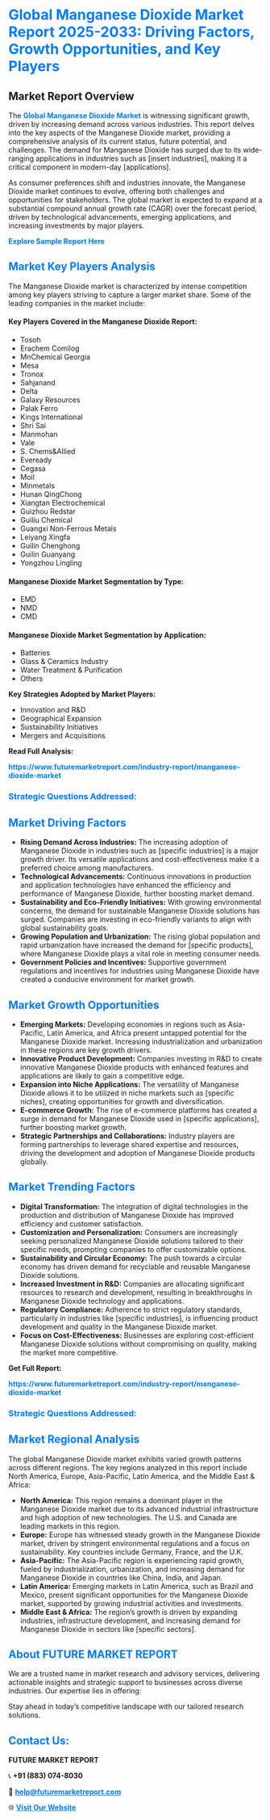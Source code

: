 <h1 style="color: #007BFF;">Global Manganese Dioxide Market Report 2025-2033: Driving Factors, Growth Opportunities, and Key Players</h1>

<section id="overview">
<h2>Market Report Overview</h2>
<p>The <a href="https://www.futuremarketreport.com/industry-report/manganese-dioxide-market" style="color: #007BFF; text-decoration: none;"><strong>Global Manganese Dioxide Market</strong></a> is witnessing significant growth, driven by increasing demand across various industries. This report delves into the key aspects of the Manganese Dioxide market, providing a comprehensive analysis of its current status, future potential, and challenges. The demand for Manganese Dioxide has surged due to its wide-ranging applications in industries such as [insert industries], making it a critical component in modern-day [applications].</p>
<p>As consumer preferences shift and industries innovate, the Manganese Dioxide market continues to evolve, offering both challenges and opportunities for stakeholders. The global market is expected to expand at a substantial compound annual growth rate (CAGR) over the forecast period, driven by technological advancements, emerging applications, and increasing investments by major players.</p>
</section>

<section id="overview">
<p><a href="https://www.futuremarketreport.com/request-sample/reportId=84472" style="color: #007BFF; text-decoration: none;"><strong>Explore Sample Report Here</strong></a></p>
</section>

<section id="key-players">
<h2 style="color: #007BFF;">Market Key Players Analysis</h2>
<p>The Manganese Dioxide market is characterized by intense competition among key players striving to capture a larger market share. Some of the leading companies in the market include:</p>
<h4>Key Players Covered in the Manganese Dioxide Report:</h4>
<ul><li>Tosoh</li><li>Erachem Comilog</li><li>MnChemical Georgia</li><li>Mesa</li><li>Tronox</li><li>Sahjanand</li><li>Delta</li><li>Galaxy Resources</li><li>Palak Ferro</li><li>Kings International</li><li>Shri Sai</li><li>Manmohan</li><li>Vale</li><li>S. Chems&amp;Allied</li><li>Eveready</li><li>Cegasa</li><li>Moil</li><li>Minmetals</li><li>Hunan QingChong</li><li>Xiangtan Electrochemical</li><li>Guizhou Redstar</li><li>Guiliu Chemical</li><li>Guangxi Non-Ferrous Metals</li><li>Leiyang Xingfa</li><li>Guilin Chenghong</li><li>Guilin Guanyang</li><li>Yongzhou Lingling</li></ul>
<h4>Manganese Dioxide Market Segmentation by Type:</h4>
<ul><li>EMD</li><li>NMD</li><li>CMD</li></ul>

<h4>Manganese Dioxide Market Segmentation by Application:</h4>
<ul><li>Batteries</li><li>Glass &amp; Ceramics Industry</li><li>Water Treatment &amp; Purification</li><li>Others</li></ul>
<p><strong>Key Strategies Adopted by Market Players:</strong></p>
<ul>
<li>Innovation and R&D</li>
<li>Geographical Expansion</li>
<li>Sustainability Initiatives</li>
<li>Mergers and Acquisitions</li>
</ul>
</section>

<section>
<p><strong>Read Full Analysis: </strong></p><a href="https://www.futuremarketreport.com/industry-report/manganese-dioxide-market" style="color: #007BFF; text-decoration: none;"><strong>https://www.futuremarketreport.com/industry-report/manganese-dioxide-market</strong></a>
<h3 style="color: #007BFF;">Strategic Questions Addressed:</h3>
</section>

<section id="driving-factors">
<h2 style="color: #007BFF;">Market Driving Factors</h2>
<ul>
<li><strong>Rising Demand Across Industries:</strong> The increasing adoption of Manganese Dioxide in industries such as [specific industries] is a major growth driver. Its versatile applications and cost-effectiveness make it a preferred choice among manufacturers.</li>
<li><strong>Technological Advancements:</strong> Continuous innovations in production and application technologies have enhanced the efficiency and performance of Manganese Dioxide, further boosting market demand.</li>
<li><strong>Sustainability and Eco-Friendly Initiatives:</strong> With growing environmental concerns, the demand for sustainable Manganese Dioxide solutions has surged. Companies are investing in eco-friendly variants to align with global sustainability goals.</li>
<li><strong>Growing Population and Urbanization:</strong> The rising global population and rapid urbanization have increased the demand for [specific products], where Manganese Dioxide plays a vital role in meeting consumer needs.</li>
<li><strong>Government Policies and Incentives:</strong> Supportive government regulations and incentives for industries using Manganese Dioxide have created a conducive environment for market growth.</li>
</ul>
</section>

<section id="growth-opportunities">
<h2 style="color: #007BFF;">Market Growth Opportunities</h2>
<ul>
<li><strong>Emerging Markets:</strong> Developing economies in regions such as Asia-Pacific, Latin America, and Africa present untapped potential for the Manganese Dioxide market. Increasing industrialization and urbanization in these regions are key growth drivers.</li>
<li><strong>Innovative Product Development:</strong> Companies investing in R&D to create innovative Manganese Dioxide products with enhanced features and applications are likely to gain a competitive edge.</li>
<li><strong>Expansion into Niche Applications:</strong> The versatility of Manganese Dioxide allows it to be utilized in niche markets such as [specific niches], creating opportunities for growth and diversification.</li>
<li><strong>E-commerce Growth:</strong> The rise of e-commerce platforms has created a surge in demand for Manganese Dioxide used in [specific applications], further boosting market growth.</li>
<li><strong>Strategic Partnerships and Collaborations:</strong> Industry players are forming partnerships to leverage shared expertise and resources, driving the development and adoption of Manganese Dioxide products globally.</li>
</ul>
</section>

<section id="trending-factors">
<h2 style="color: #007BFF;">Market Trending Factors</h2>
<ul>
<li><strong>Digital Transformation:</strong> The integration of digital technologies in the production and distribution of Manganese Dioxide has improved efficiency and customer satisfaction.</li>
<li><strong>Customization and Personalization:</strong> Consumers are increasingly seeking personalized Manganese Dioxide solutions tailored to their specific needs, prompting companies to offer customizable options.</li>
<li><strong>Sustainability and Circular Economy:</strong> The push towards a circular economy has driven demand for recyclable and reusable Manganese Dioxide solutions.</li>
<li><strong>Increased Investment in R&D:</strong> Companies are allocating significant resources to research and development, resulting in breakthroughs in Manganese Dioxide technology and applications.</li>
<li><strong>Regulatory Compliance:</strong> Adherence to strict regulatory standards, particularly in industries like [specific industries], is influencing product development and quality in the Manganese Dioxide market.</li>
<li><strong>Focus on Cost-Effectiveness:</strong> Businesses are exploring cost-efficient Manganese Dioxide solutions without compromising on quality, making the market more competitive.</li>
</ul>
</section>

<section>
<p><strong>Get Full Report: </strong></p><a href="https://www.futuremarketreport.com/industry-report/manganese-dioxide-market" style="color: #007BFF; text-decoration: none;"><strong>https://www.futuremarketreport.com/industry-report/manganese-dioxide-market</strong></a>
<h3 style="color: #007BFF;">Strategic Questions Addressed:</h3>
</section>


<section id="regional-analysis">
<h2 style="color: #007BFF;">Market Regional Analysis</h2>
<p>The global Manganese Dioxide market exhibits varied growth patterns across different regions. The key regions analyzed in this report include North America, Europe, Asia-Pacific, Latin America, and the Middle East & Africa:</p>
<ul>
<li><strong>North America:</strong> This region remains a dominant player in the Manganese Dioxide market due to its advanced industrial infrastructure and high adoption of new technologies. The U.S. and Canada are leading markets in this region.</li>
<li><strong>Europe:</strong> Europe has witnessed steady growth in the Manganese Dioxide market, driven by stringent environmental regulations and a focus on sustainability. Key countries include Germany, France, and the U.K.</li>
<li><strong>Asia-Pacific:</strong> The Asia-Pacific region is experiencing rapid growth, fueled by industrialization, urbanization, and increasing demand for Manganese Dioxide in countries like China, India, and Japan.</li>
<li><strong>Latin America:</strong> Emerging markets in Latin America, such as Brazil and Mexico, present significant opportunities for the Manganese Dioxide market, supported by growing industrial activities and investments.</li>
<li><strong>Middle East & Africa:</strong> The region’s growth is driven by expanding industries, infrastructure development, and increasing demand for Manganese Dioxide in sectors like [specific sectors].</li>
</ul>
</section>

<footer>
<h2 style="color: #007BFF;">About FUTURE MARKET REPORT</h2>
<p>We are a trusted name in market research and advisory services, delivering actionable insights and strategic support to businesses across diverse industries. Our expertise lies in offering:</p>

<p>Stay ahead in today’s competitive landscape with our tailored research solutions.</p>

<h2 style="color: #007BFF;">Contact Us:</h2>
<p><strong>FUTURE MARKET REPORT</strong></p>
<p>📞 <strong>+91 (883) 074-8030</strong></p>
<p>📧 <strong><a href="mailto:help@futuremarketreport.com" style="color: #007BFF;">help@futuremarketreport.com</a></strong></p>
<p>🌐 <strong><a href="https://www.futuremarketreport.com/" style="color: #007BFF;">Visit Our Website</a></strong></p>
</footer>